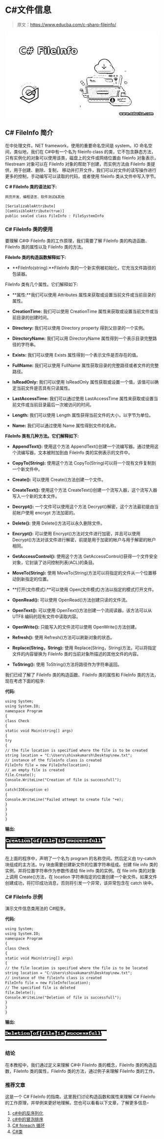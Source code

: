 # C#文件信息

> 原文：<https://www.educba.com/c-sharp-fileinfo/>

![C# FileInfo](img/40daeb4c7cdae5f4b6a8de35039b7bc2.png)



## C# FileInfo 简介

在中处理文件。NET framework，使用的重要命名空间是 system。IO 命名空间，类似地，我们在 C#中有一个名为 fileinfo class 的类，它不包含静态方法，只有实例化的对象可以使用该类，磁盘上的文件或网络位置由 fileinfo 对象表示，filestream 对象可以在 FileInfo 对象的帮助下创建，而实例方法由 FileInfo 类提供，用于创建、删除、复制， 移动并打开文件，我们可以对文件的读写操作进行更多的控制，手动编写可以读取的代码，或者使用 fileinfo 类从文件中写入字节。

**C # FileInfo 类的语法如下:**

<small>网页开发、编程语言、软件测试&其他</small>

```
[SerializableAttribute]
[ComVisibleAttribute(true)]
public sealed class FileInfo : FileSystemInfo
```

### C# FileInfo 类的使用

要理解 C#中 FileInfo 类的工作原理，我们需要了解 FileInfo 类的构造函数、FileInfo 类的属性以及 FileInfo 类的方法。

**FileInfo 类的构造函数解释如下:**

*   **FileInfo(string):**FileInfo 类的一个新实例被初始化，它充当文件路径的包装器。

FileInfo 类有几个属性。它们解释如下:

*   **属性:**我们可以使用 Attributes 属性来获取或设置当前文件或当前目录的属性。

*   **CreationTime:** 我们可以使用 CreationTime 属性来获取或设置当前文件或当前目录的创建时间。

*   **Directory:** 我们可以使用 Directory property 得到父目录的一个实例。

*   **DirectoryName:** 我们可以用 DirectoryName 属性得到一个表示目录完整路径的字符串。

*   **Exists:** 我们可以使用 Exists 属性得到一个表示文件是否存在的值。

*   **FullName:** 我们可以使用 FullName 属性获取目录的完整路径或者文件的完整路径。

*   **IsReadOnly:** 我们可以使用 IsReadOnly 属性获取或设置一个值，该值可以确定当前文件是否具有只读属性。

*   **LastAccessTime:** 我们可以通过使用 LastAccessTime 属性来获取或设置当前文件或当前目录最后一次被访问的时间。

*   **Length:** 我们可以使用 Length 属性获得当前文件的大小，以字节为单位。

*   **Name:** 我们可以通过使用 Name 属性得到文件的名称。

**FileInfo 类有几种方法。它们解释如下:**

*   **AppendText():** 使用这个方法 AppendText()创建一个流编写器。通过使用这个流编写器，文本被附加到由 FileInfo 类的实例表示的文件中。

*   **CopyTo(String):** 使用这个方法 CopyTo(String)可以将一个现有文件复制到一个新文件中。

*   **Create():** 可以使用 Create()方法创建一个文件。

*   **CreateText():** 使用这个方法 CreateText()创建一个流写入器，这个流写入器写入一个新的文本文件。

*   **Decrypt():** 一个文件可以使用这个方法 Decrypt()解密，这个方法最初是由当前帐户使用 encrypt 方法加密的。

*   **Delete():** 使用 Delete()方法可以永久删除文件。

*   **Encrypt():** 可以使用 Encrypt()方法对文件进行加密，并且可以使用 Decrypt()方法对该文件进行解密，前提是用于加密的帐户与用于解密的帐户相同。

*   **GetAccessControl():** 使用这个方法 GetAccessControl()获得一个文件安全对象，它封装了访问控制列表(ACL)的条目。

*   **MoveTo(String):** 使用 MoveTo(String)方法可以将指定的文件从一个位置移动到新指定的位置。

*   **打开(文件模式):**可以使用 Open(文件模式)方法以指定的模式打开文件。

*   **OpenRead():** 可以使用 OpenRead()方法创建只读的文件流。

*   **OpenText():** 可以使用 OpenText()方法创建一个流阅读器，该方法可以从 UTF8 编码的现有文件中读取内容。

*   **OpenWrite():** 只能写入的文件流可以使用 OpenWrite()方法创建。

*   **Refresh():** 使用 Refresh()方法可以刷新对象的状态。

*   **Replace(String，String):** 使用 Replace(String，String)方法，可以将指定文件的内容替换为 FileInfo 类的当前对象所描述的其他文件的内容。

*   **ToString():** 使用 ToString()方法将路径作为字符串返回。

我们已经了解了 FileInfo 类的构造函数、FileInfo 类的属性和 FileInfo 类的方法，现在考虑下面的程序:

**代码:**

```
using System;
using System.IO;
namespace Program
{
class Check
{
static void Main(string[] args)
{
try
{
// the file location is specified where the file is to be created
string location = "C:\Users\shivakumarsh\Desktop\new.txt";
// instance of the fileinfo class is created
FileInfo file = new FileInfo(location);
// an empty file is created
file.Create();
Console.WriteLine("Creation of file is successfull");
}
catch(IOException e)
{
Console.WriteLine("Failed attempt to create file "+e);
}
}
}
}
```

**输出:**

![C# FileInfo output 1](img/cbc6a75150f3a10e56053e6cc8324046.png)



在上面的程序中，声明了一个名为 program 的名称空间。然后定义由 try-catch 块组成的主方法。try 块由需要创建新文件的位置字符串组成。创建 file info 类的实例，并将位置字符串作为参数传递给 file info 类的实例。在 file info 类的对象上调用 Create()方法，在 location 字符串指定的位置创建一个新文件。如果文件创建成功，将打印成功消息，否则将引发一个异常，该异常包含在 catch 块中。

### C# FileInfo 示例

演示文件信息类用法的 C#程序。

**代码:**

```
using System;
using System.IO;
namespace Program
{
class Check
{
static void Main(string[] args)
{
// the file location is specified where the file is to be located
string location = "C:\Users\shivakumarsh\Desktop\new.txt";
// instance of the fileinfo class is created
FileInfo file = new FileInfo(location);
// The specified file is deleted
file.Delete();
Console.WriteLine("Deletion of file is successfull");
}
}
}
```

**输出:**

![C# FileInfo output 2](img/f9fa07b689e08700f7b61dc14c847921.png)



### 结论

在本教程中，我们通过定义来理解 C#中 FileInfo 类的概念，FileInfo 类的构造函数，FileInfo 类的属性，FileInfo 类的方法，通过例子来理解 FileInfo 类的工作。

### 推荐文章

这是一个 C# FileInfo 的指南。这里我们讨论构造函数和属性来理解 C# FileInfo 的工作原理，并举例来更好地理解。您也可以看看以下文章，了解更多信息–

1.  [c#中的反序列化](https://www.educba.com/deserialization-in-c-sharp/)
2.  [c#中的冒泡排序](https://www.educba.com/bubble-sort-in-c-sharp/)
3.  [C# foreach 循环](https://www.educba.com/c-sharp-foreach-loop/)
4.  [C#类](https://www.educba.com/c-sharp-class/)





